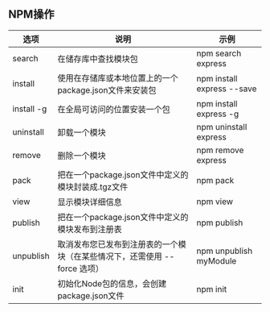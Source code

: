 ## NPM操作
|选项|说明|示例|
|----|----|-----|
|search|在储存库中查找模块包|npm search express|
|install|使用在存储库或本地位置上的一个package.json文件来安装包|npm install express --save|
|install -g|在全局可访问的位置安装一个包|npm install express -g|
|uninstall|卸载一个模块|npm uninstall express|
|remove|删除一个模块|npm remove express|
|pack|把在一个package.json文件中定义的模块封装成.tgz文件|npm pack|
|view|显示模块详细信息|npm view|
|publish|把在一个package.json文件中定义的模块发布到注册表|npm publish|
|unpublish|取消发布您已发布到注册表的一个模块（在某些情况下，还需使用 --force 选项）|npm unpublish myModule|
|init|初始化Node包的信息，会创建package.json文件|npm init|